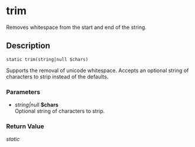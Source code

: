 # trim
Removes whitespace from the start and end of the string.

## Description
`static trim(string|null $chars)`

Supports the removal of unicode whitespace.
Accepts an optional string of characters to
strip instead of the defaults.

### Parameters
* _string|null_ __$chars__  
Optional string of characters to strip.


### Return Value
_static_